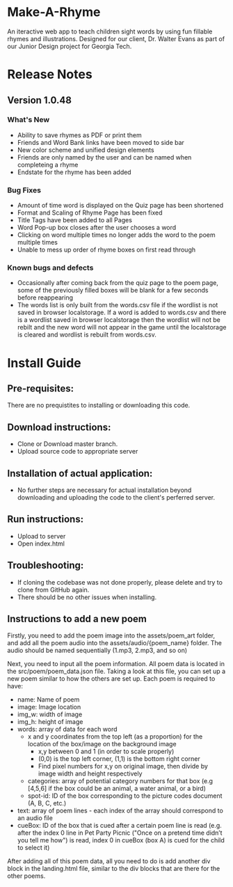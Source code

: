 # Make-A-Rhyme

An iteractive web app to teach children sight words by using fun fillable rhymes and illustrations.
Designed for our client, Dr. Walter Evans as part of our Junior Design project for Georgia Tech.

# Release Notes
## Version 1.0.48
### What's New
* Ability to save rhymes as PDF or print them
* Friends and Word Bank links have been moved to side bar
* New color scheme and unified design elements
* Friends are only named by the user and can be named when completeing a rhyme
* Endstate for the rhyme has been added
### Bug Fixes 
* Amount of time word is displayed on the Quiz page has been shortened
* Format and Scaling of Rhyme Page has been fixed
* Title Tags have been added to all Pages
* Word Pop-up box closes after the user chooses a word
* Clicking on word multiple times no longer adds the word to the poem multiple times
* Unable to mess up order of rhyme boxes on first read through

### Known bugs and defects
* Occasionally after coming back from the quiz page to the poem page, some of the previously filled boxes will be blank for a few seconds before reappearing
* The words list is only built from the words.csv file if the wordlist is not saved in browser localstorage. If a word is added to words.csv and there is a wordlist saved in browser localstorage then the wordlist will not be rebilt and the new word will not appear in the game until the localstorage is cleared and wordlist is rebuilt from words.csv.

# Install Guide  

## Pre-requisites: 
There are no prequistites to installing or downloading this code.

## Download instructions:
* Clone or Download master branch.
* Upload source code to appropriate server

## Installation of actual application:
* No further steps are necessary for actual installation beyond downloading and uploading the code to the client's perferred server.

## Run instructions:
* Upload to server
* Open index.html

## Troubleshooting:
* If cloning the codebase was not done properly, please delete and try to clone from GitHub again.
* There should be no other issues when installing. 

## Instructions to add a new poem
Firstly, you need to add the poem image into the assets/poem_art folder, and add all the poem audio into the assets/audio/{poem_name} folder. The audio should be named sequentially (1.mp3, 2.mp3, and so on)

Next, you need to input all the poem information. All poem data is located in the src/poem/poem_data.json file. Taking a look at this file, you can set up a new poem similar to how the others are set up. Each poem is required to have:

- name: Name of poem
- image: Image location
- img_w: width of image
- img_h: height of image
- words: array of data for each word
    - x and y coordinates from the top left (as a proportion) for the location of the box/image on the background image
        - x,y between 0 and 1 (in order to scale properly)
        - (0,0) is the top left corner, (1,1) is the bottom right corner
        - Find pixel numbers for x,y on original image, then divide by image width and height respectively
    - categories: array of potential category numbers for that box (e.g [4,5,6] if the box could be an animal, a water animal, or a bird)
    - spot-id: ID of the box corresponding to the picture codes document (A, B, C, etc.)
- text: array of poem lines - each index of the array should correspond to an audio file
- cueBox: ID of the box that is cued after a certain poem line is read (e.g. after the index 0 line in Pet Party Picnic ("Once on a pretend time didn’t you tell me how") is read, index 0 in cueBox (box A) is cued for the child to select it)

After adding all of this poem data, all you need to do is add another div block in the landing.html file, similar to the div blocks that are there for the other poems.
